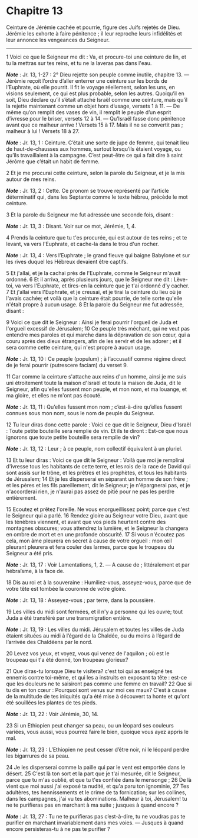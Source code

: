 # Chapitre 13

Ceinture de Jérémie cachée et pourrie, figure des Juifs rejetés de Dieu.
Jérémie les exhorte à faire pénitence ; il leur reproche leurs infidélités et leur annonce les vengeances du Seigneur.

***

1 Voici ce que le Seigneur me dit : Va, et procure-toi une ceinture de lin, et tu la mettras sur tes reins, et tu ne la laveras pas dans l'eau.

***Note*** :  Jr. 13, 1-27 : 2° Dieu rejette son peuple comme inutile, chapitre 13. ― Jérémie reçoit l’ordre d’aller enterrer une ceinture sur les bords de l’Euphrate, où elle pourrit. Il fit le voyage réellement, selon les uns, en visions seulement, ce qui est plus probable, selon les autres. Quoiqu’il en soit, Dieu déclare qu’il s’était attaché Israël comme une ceinture, mais qu’il la rejette maintenant comme un objet hors d’usage, versets 1 à 11. ― De même qu’on remplit des vases de vin, il remplit le peuple d’un esprit d’ivresse pour le briser, versets 12 à 14. ― Qu’Israël fasse donc pénitence avant que ce malheur arrive ! Versets 15 à 17. Mais il ne se convertit pas ; malheur à lui ! Versets 18 à 27.

***Note*** :  Jr. 13, 1 : Ceinture. C’était une sorte de jupe de femme, qui tenait lieu de haut-de-chausses aux hommes, surtout lorsqu’ils étaient voyage, ou qu’ils travaillaient à la campagne. C’est peut-être ce qui a fait dire à saint Jérôme que c’était un habit de femme.

2 Et je me procurai cette ceinture, selon la parole du Seigneur, et je la mis autour de mes reins.

***Note*** :  Jr. 13, 2 : Cette. Ce pronom se trouve représenté par l’article déterminatif qui, dans les Septante comme le texte hébreu, précède le mot ceinture.

3 Et la parole du Seigneur me fut adressée une seconde fois, disant :

***Note*** :  Jr. 13, 3 : Disant. Voir sur ce mot, Jérémie, 1, 4.

4 Prends la ceinture que tu t'es procurée, qui est autour de tes reins ; et te levant, va vers l'Euphrate, et cache-la dans le trou d'un rocher.

***Note*** :  Jr. 13, 4 : Vers l’Euphrate ; le grand fleuve qui baigne Babylone et sur les rives duquel les Hébreux devaient être captifs.

5 Et j'allai, et je la cachai près de l'Euphrate, comme le Seigneur m'avait ordonné. 6 Et il arriva, après plusieurs jours, que le Seigneur me dit : Lève-toi, va vers l'Euphrate, et tires-en la ceinture que je t'ai ordonné d'y cacher. 7 Et j'allai vers l'Euphrate, et je creusai, et je tirai la ceinture du lieu où je l'avais cachée; et voilà que la ceinture était pourrie, de telle sorte qu'elle n'était propre à aucun usage. 8 Et la parole du Seigneur me fut adressée, disant :


9 Voici ce que dit le Seigneur : Ainsi je ferai pourrir l'orgueil de Juda et l'orgueil excessif de Jérusalem; 10 Ce peuple très méchant, qui ne veut pas entendre mes paroles et qui marche dans la dépravation de son cœur, qui a couru après des dieux étrangers, afin de les servir et de les adorer ; et il sera comme cette ceinture, qui n'est propre à aucun usage.

***Note*** :  Jr. 13, 10 : Ce peuple (populum) ; à l’accusatif comme régime direct de je ferai pourrir (putrescere faciam) du verset 9.

11 Car comme la ceinture s'attache aux reins d'un homme, ainsi je me suis uni étroitement toute la maison d'Israël et toute la maison de Juda, dit le Seigneur, afin qu'elles fussent mon peuple, et mon nom, et ma louange, et ma gloire, et elles ne m'ont pas écouté.

***Note*** :  Jr. 13, 11 : Qu’elles fussent mon nom ; c’est-à-dire qu’elles fussent connues sous mon nom, sous le nom de peuple du Seigneur.


12 Tu leur diras donc cette parole : Voici ce que dit le Seigneur, Dieu d'Israël : Toute petite bouteille sera remplie de vin. Et ils te diront : Est-ce que nous ignorons que toute petite bouteille sera remplie de vin?

***Note*** :  Jr. 13, 12 : Leur ; à ce peuple, nom collectif équivalent à un pluriel.

13 Et tu leur diras : Voici ce que dit le Seigneur : Voilà que moi je remplirai d'ivresse tous les habitants de cette terre, et les rois de la race de David qui sont assis sur le trône, et les prêtres et les prophètes, et tous les habitants de Jérusalem; 14 Et je les disperserai en séparant un homme de son frère ; et les pères et les fils pareillement, dit le Seigneur; je n'épargnerai pas, et je n'accorderai rien, je n'aurai pas assez de pitié pour ne pas les perdre entièrement.


15 Ecoutez et prêtez l'oreille. Ne vous enorgueillissez point; parce que c'est le Seigneur qui a parlé. 16 Rendez gloire au Seigneur votre Dieu, avant que les ténèbres viennent, et avant que vos pieds heurtent contre des montagnes obscures; vous attendrez la lumière, et le Seigneur la changera en ombre de mort et en une profonde obscurité. 17 Si vous n'écoutez pas cela, mon âme pleurera en secret à cause de votre orgueil : mon œil pleurant pleurera et fera couler des larmes, parce que le troupeau du Seigneur a été pris.

***Note*** :  Jr. 13, 17 : Voir Lamentations, 1, 2. ― A cause de ; littéralement et par hébraïsme, à la face de.


18 Dis au roi et à la souveraine : Humiliez-vous, asseyez-vous, parce que de votre tête est tombée la couronne de votre gloire.

***Note*** :  Jr. 13, 18 : Asseyez-vous ; par terre, dans la poussière.

19 Les villes du midi sont fermées, et il n'y a personne qui les ouvre; tout Juda a été transféré par une transmigration entière.

***Note*** :  Jr. 13, 19 : Les villes du midi. Jérusalem et toutes les villes de Juda étaient situées au midi à l’égard de la Chaldée, ou du moins à l’égard de l’arrivée des Chaldéens par le nord.

20 Levez vos yeux, et voyez, vous qui venez de l'aquilon ; où est le troupeau qui t'a été donné, ton troupeau glorieux?


21 Que diras-tu lorsque Dieu te visitera? c'est toi qui as enseigné tes ennemis contre toi-même, et qui les a instruits en exposant ta tête : est-ce que les douleurs ne te saisiront pas comme une femme en travail? 22 Que si tu dis en ton cœur : Pourquoi sont venus sur moi ces maux? C'est à cause de la multitude de tes iniquités qu'a été mise à découvert ta honte et qu'ont été souillées les plantes de tes pieds.

***Note*** :  Jr. 13, 22 : Voir Jérémie, 30, 14.


23 Si un Ethiopien peut changer sa peau, ou un léopard ses couleurs variées, vous aussi, vous pourrez faire le bien, quoique vous ayez appris le mal.

***Note*** :  Jr. 13, 23 : L’Ethiopien ne peut cesser d’être noir, ni le léopard perdre les bigarrures de sa peau.

24 Je les disperserai comme la paille qui par le vent est emportée dans le désert. 25 C'est là ton sort et la part que je t'ai mesurée, dit le Seigneur, parce que tu m'as oublié, et que tu t'es confiée dans le mensonge ; 26 De là vient que moi aussi j'ai exposé ta nudité, et qu'a paru ton ignominie, 27 Tes adultères, tes hennissements et le crime de ta fornication; sur les collines, dans les campagnes, j'ai vu tes abominations. Malheur à toi, Jérusalem! tu ne te purifieras pas en marchant à ma suite ; jusques à quand encore ?

***Note*** :  Jr. 13, 27 : Tu ne te purifieras pas c’est-à-dire, tu ne voudras pas te purifier en marchant invariablement dans mes voies. ― Jusques à quand encore persisteras-tu à ne pas te purifier ?

